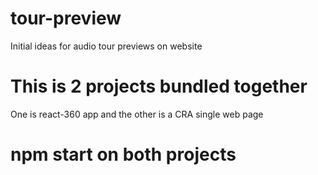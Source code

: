 # tour-preview
Initial ideas for audio tour previews on website

# This is 2 projects bundled together 
One is react-360 app and the other is a CRA single web page

# npm start on both projects
